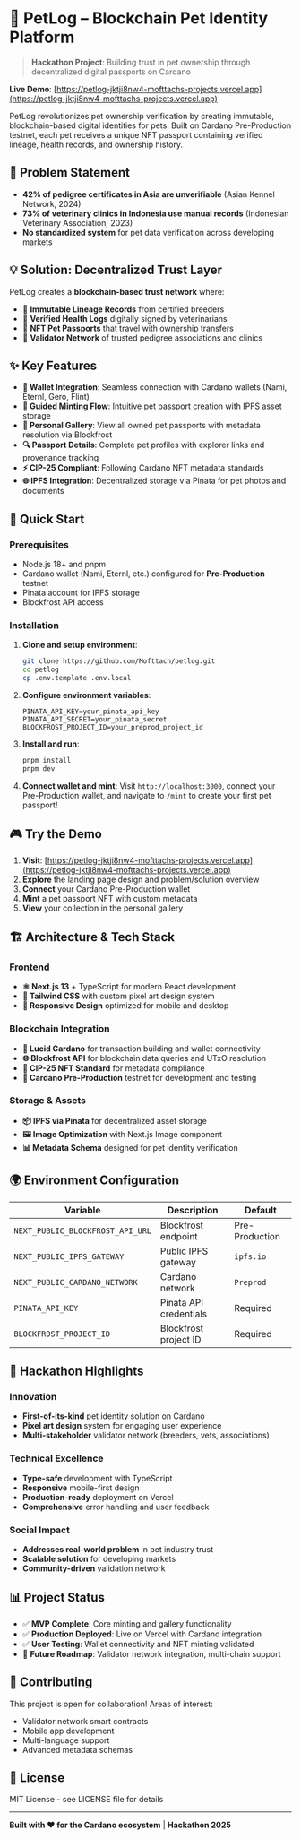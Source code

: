 ﻿# 🐾 PetLog – Blockchain Pet Identity Platform

> **Hackathon Project**: Building trust in pet ownership through decentralized digital passports on Cardano

**Live Demo**: [https://petlog-jktji8nw4-mofttachs-projects.vercel.app](https://petlog-jktji8nw4-mofttachs-projects.vercel.app)

PetLog revolutionizes pet ownership verification by creating immutable, blockchain-based digital identities for pets. Built on Cardano Pre-Production testnet, each pet receives a unique NFT passport containing verified lineage, health records, and ownership history.

## 🎯 Problem Statement

- **42% of pedigree certificates in Asia are unverifiable** (Asian Kennel Network, 2024)
- **73% of veterinary clinics in Indonesia use manual records** (Indonesian Veterinary Association, 2023)
- **No standardized system** for pet data verification across developing markets

## 💡 Solution: Decentralized Trust Layer

PetLog creates a **blockchain-based trust network** where:
- 🧬 **Immutable Lineage Records** from certified breeders
- 💉 **Verified Health Logs** digitally signed by veterinarians  
- 🪪 **NFT Pet Passports** that travel with ownership transfers
- 🔗 **Validator Network** of trusted pedigree associations and clinics

## ✨ Key Features

- **🔐 Wallet Integration**: Seamless connection with Cardano wallets (Nami, Eternl, Gero, Flint)
- **🎨 Guided Minting Flow**: Intuitive pet passport creation with IPFS asset storage
- **📱 Personal Gallery**: View all owned pet passports with metadata resolution via Blockfrost
- **🔍 Passport Details**: Complete pet profiles with explorer links and provenance tracking
- **⚡ CIP-25 Compliant**: Following Cardano NFT metadata standards
- **🌐 IPFS Integration**: Decentralized storage via Pinata for pet photos and documents

## 🚀 Quick Start

### Prerequisites
- Node.js 18+ and pnpm
- Cardano wallet (Nami, Eternl, etc.) configured for **Pre-Production** testnet
- Pinata account for IPFS storage
- Blockfrost API access

### Installation

1. **Clone and setup environment**:
   ```bash
   git clone https://github.com/Mofttach/petlog.git
   cd petlog
   cp .env.template .env.local
   ```

2. **Configure environment variables**:
   ```env
   PINATA_API_KEY=your_pinata_api_key
   PINATA_API_SECRET=your_pinata_secret
   BLOCKFROST_PROJECT_ID=your_preprod_project_id
   ```

3. **Install and run**:
   ```bash
   pnpm install
   pnpm dev
   ```

4. **Connect wallet and mint**: Visit `http://localhost:3000`, connect your Pre-Production wallet, and navigate to `/mint` to create your first pet passport!

## 🎮 Try the Demo

1. **Visit**: [https://petlog-jktji8nw4-mofttachs-projects.vercel.app](https://petlog-jktji8nw4-mofttachs-projects.vercel.app)
2. **Explore** the landing page design and problem/solution overview
3. **Connect** your Cardano Pre-Production wallet
4. **Mint** a pet passport NFT with custom metadata
5. **View** your collection in the personal gallery

## 🏗️ Architecture & Tech Stack

### Frontend
- **⚛️ Next.js 13** + TypeScript for modern React development
- **🎨 Tailwind CSS** with custom pixel art design system
- **📱 Responsive Design** optimized for mobile and desktop

### Blockchain Integration
- **🔗 Lucid Cardano** for transaction building and wallet connectivity
- **🌐 Blockfrost API** for blockchain data queries and UTxO resolution
- **🎫 CIP-25 NFT Standard** for metadata compliance
- **🔧 Cardano Pre-Production** testnet for development and testing

### Storage & Assets
- **📦 IPFS via Pinata** for decentralized asset storage
- **🖼️ Image Optimization** with Next.js Image component
- **📊 Metadata Schema** designed for pet identity verification

## 🌍 Environment Configuration

| Variable | Description | Default |
|----------|-------------|---------|
| `NEXT_PUBLIC_BLOCKFROST_API_URL` | Blockfrost endpoint | Pre-Production |
| `NEXT_PUBLIC_IPFS_GATEWAY` | Public IPFS gateway | `ipfs.io` |
| `NEXT_PUBLIC_CARDANO_NETWORK` | Cardano network | `Preprod` |
| `PINATA_API_KEY` | Pinata API credentials | Required |
| `BLOCKFROST_PROJECT_ID` | Blockfrost project ID | Required |

## 🎯 Hackathon Highlights

### Innovation
- **First-of-its-kind** pet identity solution on Cardano
- **Pixel art design** system for engaging user experience
- **Multi-stakeholder** validator network (breeders, vets, associations)

### Technical Excellence
- **Type-safe** development with TypeScript
- **Responsive** mobile-first design
- **Production-ready** deployment on Vercel
- **Comprehensive** error handling and user feedback

### Social Impact
- **Addresses real-world problem** in pet industry trust
- **Scalable solution** for developing markets
- **Community-driven** validation network

## 📊 Project Status

- ✅ **MVP Complete**: Core minting and gallery functionality
- ✅ **Production Deployed**: Live on Vercel with Cardano integration  
- ✅ **User Testing**: Wallet connectivity and NFT minting validated
- 🔄 **Future Roadmap**: Validator network integration, multi-chain support

## 🤝 Contributing

This project is open for collaboration! Areas of interest:
- Validator network smart contracts
- Mobile app development  
- Multi-language support
- Advanced metadata schemas

## 📄 License

MIT License - see LICENSE file for details

---

**Built with ❤️ for the Cardano ecosystem** | **Hackathon 2025**
